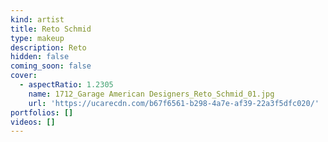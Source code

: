 ```yaml
---
kind: artist
title: Reto Schmid
type: makeup
description: Reto
hidden: false
coming_soon: false
cover:
  - aspectRatio: 1.2305
    name: 1712_Garage American Designers_Reto_Schmid_01.jpg
    url: 'https://ucarecdn.com/b67f6561-b298-4a7e-af39-22a3f5dfc020/'
portfolios: []
videos: []
---
```


